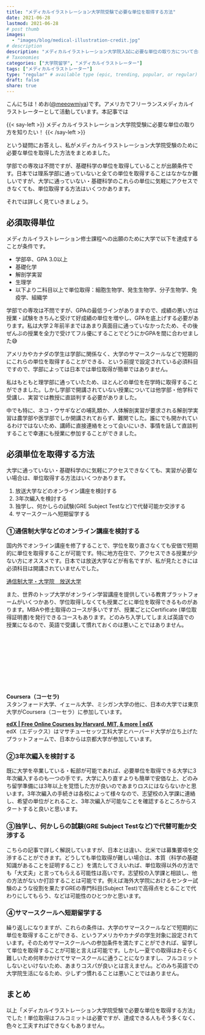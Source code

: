 ```yaml
---
title: "メディカルイラストレーション大学院受験で必要な単位を取得する方法"
date: 2021-06-28
lastmod: 2021-06-28
# post thumb
images:
  - "images/blog/medical-illustration-credit.jpg"
# description
description: "メディカルイラストレーション大学院入試に必要な単位の取り方について合格者が教えます！"
# Taxonomies
categories: ["大学院留学", "メディカルイラストレーター"]
tags: ["メディカルイラストレーター"]
type: "regular" # available type (epic, trending, popular, or regular)
draft: false
share: true
---
```


こんにちは！めお(<u><a href="https://twitter.com/meeowmiya" target="_blank">@meeowmiya</a></u>)です。アメリカでフリーランスメディカルイラストレーターとして活動しています。本記事では

{{< say-left >}}
メディカルイラストレーション大学院受験に必要な単位の取り方を知りたい！
{{< /say-left >}}

という疑問にお答えし、私がメディカルイラストレーション大学院受験のために必要な単位を取得した方法をまとめました。

学部での専攻は不問ですが、基礎科学の単位を取得していることが出願条件です。日本では理系学部に通っていないと全ての単位を取得することはなかなか難しいですが、大学に通っていない・基礎科学のこれらの単位に気軽にアクセスできなくても、単位取得する方法はいくつかあります。

それでは詳しく見ていきましょう。


## 必須取得単位

メディカルイラストレーション修士課程への出願のために大学で以下を達成することが条件です。

* 学部卒、GPA 3.0以上
* 基礎化学
* 解剖学実習
* 生理学
* 以下より二科目以上で単位取得：細胞生物学、発生生物学、分子生物学、免疫学、組織学


学部での専攻は不問ですが、GPAの最低ラインがありますので、成績の悪い方は授業・試験をきちんと受けて好成績の単位を増やし、GPAを底上げする必要があります。私は大学２年前半まではあまり真面目に通っていなかったため、その後ぜんぶの授業を全力で受けてフル優にすることでどうにかGPAを間に合わせました😅


アメリカやカナダの学生は学部に関係なく、大学のサマースクールなどで短期的にこれらの単位を取得することができる、という前提で設定されている必須科目ですので、学部によっては日本では単位取得が簡単ではありません。


私はもともと理学部に通っていたため、ほとんどの単位を在学時に取得することができました。しかし学部で開講されていない授業については他学部・他学科で受講し、実習では教授に直談判する必要がありました。

中でも特に、ネコ・ウサギなどの哺乳類か、人体解剖実習が要求される解剖学実習は農学部や医学部でしか開講されておらず、難関でした。誰にでも開かれているわけではないため、講師に直接連絡をとって会いにいき、事情を話して直談判することで幸運にも授業に参加することができました。

## 必須単位を取得する方法

大学に通っていない・基礎科学のに気軽にアクセスできなくても、実習が必要ない場合は、単位取得する方法はいくつかあります。


1. 放送大学などのオンライン講座を検討する
2. 3年次編入を検討する
3. 独学し、何かしらの試験(GRE Subject Testなど)で代替可能か交渉する
4. サマースクールへ短期留学する


### ①通信制大学などのオンライン講座を検討する

国内外でオンライン講座を修了することで、学位を取り直さなくても安価で短期的に単位を取得することが可能です。特に地方在住で、アクセスできる授業が少ない方にオススメです。日本では放送大学などが有名ですが、私が見たときには必須科目は開講されていませんでした。

<a href="https://www.ouj.ac.jp/"><u>通信制大学・大学院　放送大学</u></a>


また、世界のトップ大学がオンライン学習講座を提供している教育プラットフォームがいくつかあり、学位取得しなくても授業ごとに単位を取得できるものがあります。MBAや修士取得のコースが多いですが、授業ごとにCertificate (単位取得証明書)を発行できるコースもあります。どのみち入学してしまえば英語での授業になるので、英語で受講して慣れておくのは悪いことではありません。


<div class="iframely-embed"><div class="iframely-responsive" style="height: 140px; padding-bottom: 0;"><a href="https://ja.coursera.org/" data-iframely-url="//cdn.iframe.ly/B7LZ2t4?card=small"></a></div></div><script async src="//cdn.iframe.ly/embed.js" charset="utf-8"></script>

**Coursera（コーセラ)**<br>
スタンフォード大学、イェール大学、ミシガン大学の他に、日本の大学では東京大学がCoursera（コーセラ）に参加しています。


<a href="https://www.edx.org/"><u>**edX | Free Online Courses by Harvard, MIT, & more | edX**</u></a><br>
edX（エデックス）はマサチューセッツ工科大学とハーバード大学が立ち上げたプラットフォームで、日本からは京都大学が参加しています。

### ②3年次編入を検討する


既に大学を卒業している・転部が可能であれば、必要単位を取得できる大学に3年次編入するのも一つの手です。大学に入り直すよりも簡単で安価な上、どのみち留学準備には3年以上を覚悟した方が良いのであまりロスにはならないかと思います。3年次編入の手続きは各校によって様々なので、志望校の入学課に連絡し、希望の単位がとれること、3年次編入が可能なことを確認するところからスタートすると良いと思います。

### ③独学し、何かしらの試験(GRE Subject Testなど)で代替可能か交渉する


こちらの記事で詳しく解説していますが、日本とは違い、北米では募集要項を交渉することができます。どうしても単位取得が難しい場合は、本質（科学の基礎知識があることを証明すること）を満たしてさえいれば、単位取得以外の方法でも「大丈夫」と言ってもらえる可能性は高いです。志望校の入学課と相談し、他の方法がないか打診することは可能です。例えば海外大学院におけるセンター試験のような役割を果たすGREの専門科目(Subject Test)で高得点をとることで代わりにしてもらう、などは可能性のひとつかと思います。

### ④サマースクールへ短期留学する


繰り返しになりますが、これらの条件は、大学のサマースクールなどで短期的に単位を取得することができる、というアメリカやカナダの学生対象に設定されています。そのためサマースクールへの参加条件を満たすことができれば、留学して単位を取得することが可能と言えば可能です。しかし一夏での取得はおそらく難しいため何年かかけてサマースクールに通うことになりますし、フルコミットしないといけないため、あまりコスパが良いとは言えません。どのみち英語での大学院生活になるため、少しずつ慣れることは悪いことではありません。

## まとめ

以上「メディカルイラストレーション大学院受験で必要な単位を取得する方法」でした！単位取得はフルコミットは必要ですが、達成できる人もそう多くなく、色々と工夫すればできなくもありません。